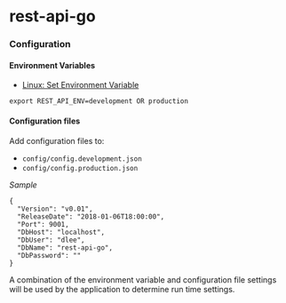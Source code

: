 # rest-api-go

### Configuration

#### Environment Variables
- [Linux: Set Environment Variable](https://www.cyberciti.biz/faq/set-environment-variable-linux/)
```
export REST_API_ENV=development OR production
```

#### Configuration files
Add configuration files to:
- `config/config.development.json`
- `config/config.production.json`

*Sample*
```
{
  "Version": "v0.01",
  "ReleaseDate": "2018-01-06T18:00:00",
  "Port": 9001,
  "DbHost": "localhost",
  "DbUser": "dlee",
  "DbName": "rest-api-go",
  "DbPassword": ""
}
```

A combination of the environment variable and configuration file settings will be used by the application to determine
run time settings.
